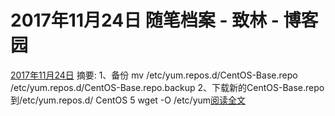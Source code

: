 
# 2017年11月24日 随笔档案 - 致林 - 博客园






[2017年11月24日](https://www.cnblogs.com/bincoding/archive/2017/11/24.html)
摘要: 1、备份 mv /etc/yum.repos.d/CentOS-Base.repo /etc/yum.repos.d/CentOS-Base.repo.backup 2、下载新的CentOS-Base.repo 到/etc/yum.repos.d/ CentOS 5 wget -O /etc/yum[阅读全文](https://www.cnblogs.com/bincoding/p/7892762.html)

